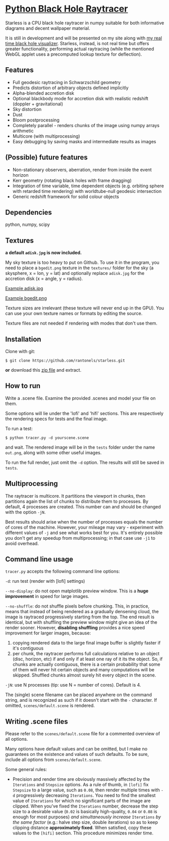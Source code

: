 # [Python Black Hole Raytracer](http://spiro.fisica.unipd.it/~antonell/starless/)

Starless is a CPU black hole raytracer in numpy suitable for both informative diagrams and decent wallpaper material.

It is still in development and will be presented on my site along with [my real time black hole visualizer](http://spiro.fisica.unipd.it/~antonell/schwarzschild). Starless, instead, is not real time but offers greater functionality, performing actual raytracing (while the mentioned WebGL applet uses a precomputed lookup texture for deflection).

## Features

- Full geodesic raytracing in Schwarzschild geometry
- Predicts distortion of arbitrary objects defined implicitly
- Alpha-blended accretion disk
- Optional blackbody mode for accretion disk with realistic redshift (doppler + gravitational)
- Sky distortion
- Dust
- Bloom postprocessing
- Completely parallel - renders chunks of the image using numpy arrays arithmetic
- Multicore (with multiprocessing)
- Easy debugging by saving masks and intermediate results as images

## (Possible) future features

- Non-stationary observers, aberration, render from inside the event horizon
- Kerr geometry (rotating black holes with frame dragging)
- Integration of time variable, time dependent objects (e.g. orbiting sphere with retarded time rendering) with worldtube-null geodesic intersection
- Generic redshift framework for solid colour objects

## Dependencies

python, numpy, scipy

## Textures

**a default `adisk.jpg` is now included.**

My sky texture is too heavy to put on Github. To use it in the program, you need to place a `bgedit.png` texture in the `textures/` folder for the sky (a skysphere, x = lon, y = lat) and optionally replace `adisk.jpg` for the accretion disk (x = angle, y = radius).

[Example adisk.jpg](http://i.imgur.com/eUR6ytQ.jpg)

[Example bgedit.png](http://svs.gsfc.nasa.gov/vis/a000000/a003500/a003572/TychoSkymapII.t5_04096x02048.jpg)

Texture sizes are irrelevant (these texture will never end up in the GPU). You can use your own texture names or formats by editing the source.

Texture files are not needed if rendering with modes that don't use them.

## Installation

Clone with git:

```
$ git clone https://github.com/rantonels/starless.git
```

**or** download this [zip file](https://github.com/rantonels/starless/archive/master.zip) and extract.

## How to run

Write a .scene file. Examine the provided .scenes and model your file on them.

Some options will lie under the 'lofi' and 'hifi' sections. This are respectively the rendering specs for tests and the final image.

To run a test:

```
$ python tracer.py -d yourscene.scene
```

and wait. The rendered image will be in the `tests` folder under the name `out.png`, along with some other useful images.

To run the full render, just omit the `-d` option. The results will still be saved in `tests`.

## Multiprocessing

The raytracer is multicore. It partitions the viewport in chunks, then partitions again the list of chunks to distribute them to processes. By default, 4 processes are created. This number can and should be changed with the option `-jN`. 

Best results should arise when the number of processes equals the number of cores of the machine. However, your mileage may vary - experiment with different values of `-j` and see what works best for you. It's entirely possible you don't get any speedup from multiprocessing; in that case use `-j1` to avoid overhead.

## Command line usage

`tracer.py` accepts the following command line options:

`-d`: run test (render with [lofi] settings)

`--no-display`: do not open matplotlib preview window. This is a **huge improvement** in speed for large images.

`--no-shuffle`: do not shuffle pixels before chunking. This, in practice, means that instead of being rendered as a gradually densening cloud, the image is raytraced progressively starting from the top. The end result is identical, but with shuffling the preview window might give an idea of the render sooner. However, **disabling shuffling** provides a nice speed improvement for larger images, because:

1) copying rendered data to the large final image buffer is slightly faster if it's contiguous
2) per chunk, the raytracer performs full calculations relative to an object (disc, horizon, etc) if and only if at least one ray of it its the object. So, if chunks are actually contiguous, there is a certain probability that some of them will never hit certain objects and many computations will be skipped. Shuffled chunks almost surely hit every object in the scene.

`-jN`: use N processes (tip: use N = number of cores). Default is 4.

The (single) scene filename can be placed anywhere on the command string, and is recognized as such if it doesn't start with the `-` character. If omitted, `scenes/default.scene` is rendered.

## Writing .scene files

Please refer to the `scenes/default.scene` file for a commented overview of all options.

Many options have default values and can be omitted, but I make no guarantees on the existence and values of such defaults. To be sure, include all options from `scenes/default.scene`.

Some general rules:

* Precision and render time are obviously massively affected by the `Iterations` and `Stepsize` options. As a rule of thumb, in `[lofi]` fix `Stepsize` to a large value, such as `0.08`, then render multiple times with `-d` progressively decreasing `Iterations`. You need to find the smallest value of `Iterations` for which no significant parts of the image are clipped. When you've fixed the `Iterations` number, decrease the step size to a desirable value (`0.02` is basically high-quality, `0.04` or `0.08` is enough for most purposes) *and simultaneously increase* `Iterations` *by the same factor* (e.g.: halve step size, double iterations) so as to keep clipping distance **approximately fixed**. When satisfied, copy these values to the `[hifi]` section. This procedure minimizes render time.
